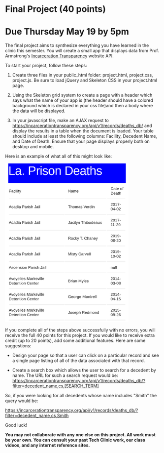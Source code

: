 # Final Project (40 points)

# Due Thursday May 19 by 5pm

The final project aims to synthesize everything you have learned in the clinic 
this semester. You will create a small app that displays data from Prof.  
Armstrong's [Incarceration Transparency](https://www.incarcerationtransparency.org/?page_id=1440)
website API.

To start your project, follow these steps:

1. Create three files in your public_html folder: project.html, project.css, 
   project.js.  Be sure to load jQuery and Skeleton CSS in your project.html
   page.

2. Using the Skeleton grid system to create a page with a header which says 
   what the name of your app is (the header should have a colored background 
   which is declared in your css file)and then a body where the data will be 
   displayed.

3. In your javascript file, make an AJAX request to https://incarcerationtransparency.org/api/v1/records/deaths_db/
   and display the results in a table when the document is loaded. Your table 
   should include at least the following columns: Facility, Decedent Name, and 
   Date of Death. Ensure that your page displays properly both on desktop and 
   mobile.

Here is an example of what all of this might look like:

![Example Page](final_project.png)

If you complete all of the steps above successfully with no errors, you will 
receive the full 40 points for this project. If you would like to receive extra 
credit (up to 20 points), add some additional features. Here are some 
suggestions:

* Design your page so that a user can click on a particular record and see a 
single page listing of all of the data associated with that record. 

* Create a search box which allows the user to search for a decedent by name.
The URL for such a search request would be:
https://incarcerationtransparency.org/api/v1/records/deaths_db/?filter=decedent_name,cs,[SEARCH_TERM]

So, if you were looking for all decedents whose name includes "Smith" the query 
would be: 

https://incarcerationtransparency.org/api/v1/records/deaths_db/?filter=decedent_name,cs,Smith

Good luck!

**You may not collaborate with any one else on this project. All work must be 
your own. You can consult your past Tech Clinic work, our class videos, and any 
internet reference sites.**
